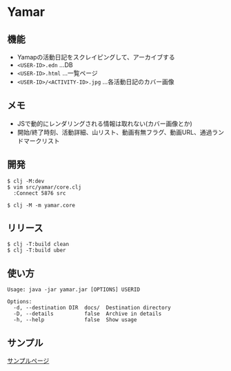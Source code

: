 # Yamar

## 機能

- Yamapの活動日記をスクレイピングして、アーカイブする
- `<USER-ID>.edn` ...DB
- `<USER-ID>.html` ...一覧ページ
- `<USER-ID>/<ACTIVITY-ID>.jpg` ...各活動日記のカバー画像

## メモ

- JSで動的にレンダリングされる情報は取れない(カバー画像とか)
- 開始/終了時刻、活動詳細、山リスト、動画有無フラグ、動画URL、通過ランドマークリスト

## 開発

```
$ clj -M:dev
$ vim src/yamar/core.clj
  :Connect 5876 src

$ clj -M -m yamar.core
```

## リリース

```
$ clj -T:build clean
$ clj -T:build uber
```

## 使い方

```
Usage: java -jar yamar.jar [OPTIONS] USERID

Options:
  -d, --destination DIR  docs/  Destination directory
  -D, --details          false  Archive in details
  -h, --help             false  Show usage
```

## サンプル

[サンプルページ](https://gpsoft.github.io/yamar/1764261.html)
